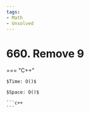 ```yaml
---
tags:
- Math
- Unsolved
---
```



# 660. Remove 9

=== "C++"

    $Time: O()$

    $Space: O()$

    ```c++
    ```
